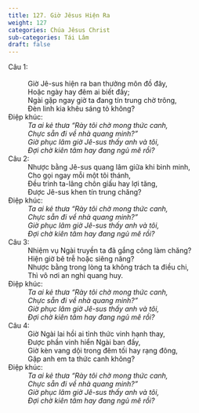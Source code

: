 ```yaml
---
title: 127. Giờ Jêsus Hiện Ra
weight: 127
categories: Chúa Jêsus Christ
sub-categories: Tái Lâm
draft: false
---
```

<dl><dt>Câu 1:</dt><br/><dd data-verse="1">Giờ Jê-sus hiện ra ban thưởng môn đồ đây, <br/>Hoặc ngày hay đêm ai biết đấy; <br/>Ngài gặp ngay giờ ta đang tín trung chờ trông, <br/>Đèn linh kia khêu sáng tỏ không? </dd><dt>Điệp khúc:</dt><dd data-chorus="1"><em>Ta ai kẻ thưa “Rày tôi chờ mong thức canh, <br/>Chực sẵn đi về nhà quang minh?” <br/>Giờ phục lâm giờ Jê-sus thấy anh và tôi, <br/>Đợi chờ kiên tâm hay đang ngủ mê rồi? </em></dd><dt>Câu 2:</dt><dd data-verse="2">Nhược bằng Jê-sus quang lâm giữa khi bình minh, <br/>Cho gọi ngay mỗi một tôi thánh, <br/>Đều trình ta-lâng chôn giấu hay lợi tăng, <br/>Được Jê-sus khen tín trung chăng? </dd><dt>Điệp khúc:</dt><dd data-chorus="1"><em>Ta ai kẻ thưa “Rày tôi chờ mong thức canh, <br/>Chực sẵn đi về nhà quang minh?” <br/>Giờ phục lâm giờ Jê-sus thấy anh và tôi, <br/>Đợi chờ kiên tâm hay đang ngủ mê rồi? </em></dd><dt>Câu 3:</dt><dd data-verse="3">Nhiệm vụ Ngài truyền ta đã gắng công làm chăng? <br/>Hiện giờ bê trễ hoặc siêng năng? <br/>Nhược bằng trong lòng ta không trách ta điều chi, <br/>Thì vô nơi an nghỉ quang huy. </dd><dt>Điệp khúc:</dt><dd data-chorus="1"><em>Ta ai kẻ thưa “Rày tôi chờ mong thức canh, <br/>Chực sẵn đi về nhà quang minh?” <br/>Giờ phục lâm giờ Jê-sus thấy anh và tôi, <br/>Đợi chờ kiên tâm hay đang ngủ mê rồi? </em></dd><dt>Câu 4:</dt><dd data-verse="4">Giờ Ngài lai hồi ai tỉnh thức vinh hạnh thay, <br/>Được phần vinh hiển Ngài ban đấy, <br/>Giờ kèn vang dội trong đêm tối hay rạng đông, <br/>Gặp anh em ta thức canh không? </dd><dt>Điệp khúc:</dt><dd data-chorus="1"><em>Ta ai kẻ thưa “Rày tôi chờ mong thức canh, <br/>Chực sẵn đi về nhà quang minh?” <br/>Giờ phục lâm giờ Jê-sus thấy anh và tôi, <br/>Đợi chờ kiên tâm hay đang ngủ mê rồi? </em></dd></dl>